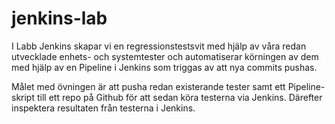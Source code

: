 # jenkins-lab

I Labb Jenkins skapar vi en regressionstestsvit med hjälp av våra redan utvecklade enhets- och systemtester och automatiserar körningen av dem med hjälp av en Pipeline i Jenkins som triggas av att nya commits pushas.

Målet med övningen är att pusha redan existerande tester samt ett Pipeline-skript till ett repo på Github för att sedan köra testerna via Jenkins. Därefter inspektera resultaten från testerna i Jenkins.

##
